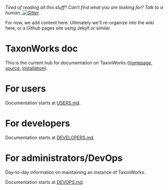 
_Tired of reading all this stuff? Can't find what you are looking for? Talk to a human, [![Gitter][1]][2]_.

For now, we add content here.  Ultimately we'll re-organize into the wiki here, or a Github pages site using Jekyll or similar.

# TaxonWorks doc

This is the current hub for documentation on TaxonWorks ([homepage](http://taxonworks.org), [source](https://github.com/SpeciesFileGroup/taxonworks), [installation](https://github.com/SpeciesFileGroup/install_taxonworks)).  

# For users

Documentation starts at [USERS.md](/USERS.md).

# For developers

Documentation starts at [DEVELOPERS.md](/DEVELOPERS.md).

# For administrators/DevOps

Day-to-day information on maintaining an instance of TaxonWorks.

Documentation starts at [DEVOPS.md](/DEVOPS.md).


[1]: https://badges.gitter.im/SpeciesFileGroup/taxonworks.svg
[2]: https://gitter.im/SpeciesFileGroup/taxonworks?utm_source=badge&utm_medium=badge&utm_campaign=pr-badge

